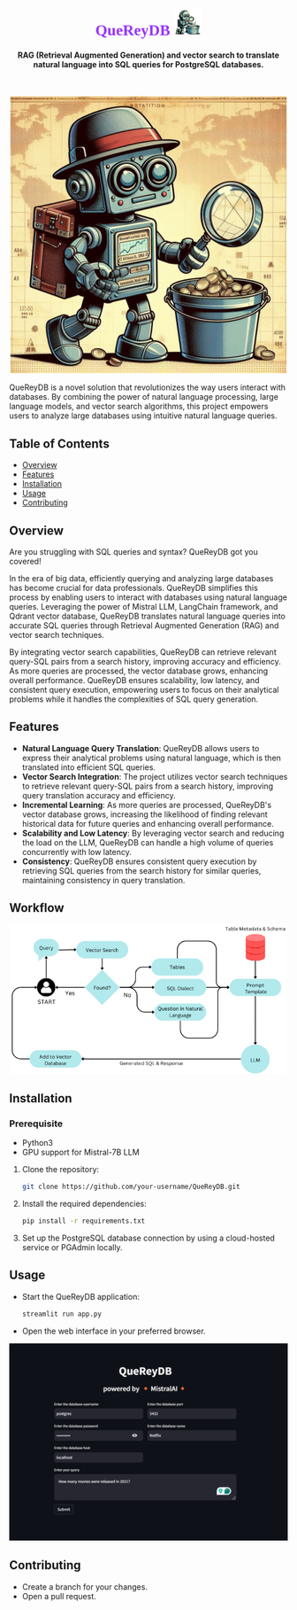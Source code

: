 <h1 align="center" style="font-family: 'Dancing Script', cursive; color: #9933FF;">QueReyDB  <img src="images\logo.png"  width=50 height=50/></h1>

<h4 align="center" >RAG (Retrieval Augmented Generation) and vector search to translate natural language into SQL queries for PostgreSQL databases.</h4><br>

<p align="center">
  <img src="images\cover.png" width=500>
</p>

QueReyDB is a novel solution that revolutionizes the way users interact with databases. By combining the power of natural language processing, large language models, and vector search algorithms, this project empowers users to analyze large databases using intuitive natural language queries.

## Table of Contents

- [Overview](#overview)
- [Features](#features)
- [Installation](#installation)
- [Usage](#usage)
- [Contributing](#contributing)

## Overview

Are you struggling with SQL queries and syntax? QueReyDB got you covered!

In the era of big data, efficiently querying and analyzing large databases has become crucial for data professionals. QueReyDB simplifies this process by enabling users to interact with databases using natural language queries. Leveraging the power of Mistral LLM, LangChain framework, and Qdrant vector database, QueReyDB translates natural language queries into accurate SQL queries through Retrieval Augmented Generation (RAG) and vector search techniques.

By integrating vector search capabilities, QueReyDB can retrieve relevant query-SQL pairs from a search history, improving accuracy and efficiency. As more queries are processed, the vector database grows, enhancing overall performance. QueReyDB ensures scalability, low latency, and consistent query execution, empowering users to focus on their analytical problems while it handles the complexities of SQL query generation.

## Features

- **Natural Language Query Translation**: QueReyDB allows users to express their analytical problems using natural language, which is then translated into efficient SQL queries.
- **Vector Search Integration**: The project utilizes vector search techniques to retrieve relevant query-SQL pairs from a search history, improving query translation accuracy and efficiency.
- **Incremental Learning**: As more queries are processed, QueReyDB's vector database grows, increasing the likelihood of finding relevant historical data for future queries and enhancing overall performance.
- **Scalability and Low Latency**: By leveraging vector search and reducing the load on the LLM, QueReyDB can handle a high volume of queries concurrently with low latency.
- **Consistency**: QueReyDB ensures consistent query execution by retrieving SQL queries from the search history for similar queries, maintaining consistency in query translation.

## Workflow
<p align="center">
  <img src="images\Workflow.png" width=500>
</p>

## Installation

### Prerequisite
- Python3
- GPU support for Mistral-7B LLM

1. Clone the repository:


   ```bash
   git clone https://github.com/your-username/QueReyDB.git
   ```

2. Install the required dependencies:

   ```bash
   pip install -r requirements.txt
   ```

3. Set up the PostgreSQL database connection by using a cloud-hosted service or PGAdmin locally.

## Usage

- Start the QueReyDB application:
   ```bash
   streamlit run app.py
   ```

- Open the web interface in your preferred browser.
<p align="center">
  <img src="images\Untitled.png" width=600>
</p>

## Contributing
- Create a branch for your changes.
- Open a pull request.

   
